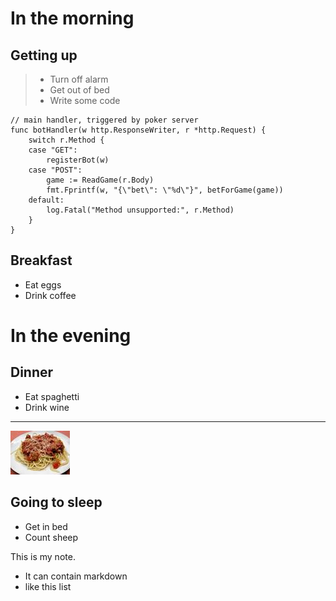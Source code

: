 # In the morning

## Getting up

> - Turn off alarm
> - Get out of bed
> - Write some code

~~~~ {.go}
// main handler, triggered by poker server
func botHandler(w http.ResponseWriter, r *http.Request) {
	switch r.Method {
	case "GET":
		registerBot(w)
	case "POST":
		game := ReadGame(r.Body)
		fmt.Fprintf(w, "{\"bet\": \"%d\"}", betForGame(game))
	default:
		log.Fatal("Method unsupported:", r.Method)
	}
}
~~~~


## Breakfast

- Eat eggs
- Drink coffee

# In the evening

## Dinner

- Eat spaghetti
- Drink wine

------------------

![picture of spaghetti](img/spaghetti.jpg)

## Going to sleep

- Get in bed
- Count sheep

<div class="notes">
This is my note.

- It can contain markdown
- like this list

</div>

